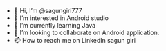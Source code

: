 - 👋 Hi, I’m @sagungiri777
- 👀 I’m interested in Android studio
- 🌱 I’m currently learning Java
- 💞️ I’m looking to collaborate on Android application.
- 📫 How to reach me on LinkedIn sagun giri

<!---
sagungiri777/sagungiri777 is a ✨ special ✨ repository because its `README.md` (this file) appears on your GitHub profile.
You can click the Preview link to take a look at your changes.
--->
